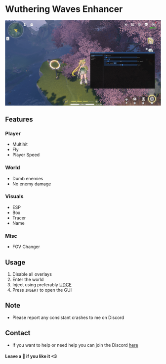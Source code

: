 # Wuthering Waves Enhancer
![img](WW-SS.png)

## Features
### Player
- Multihit
- Fly
- Player Speed
### World
- Dumb enemies
- No enemy damage
### Visuals
- ESP
- Box
- Tracer
- Name
### Misc
- FOV Changer

## Usage
1. Disable all overlays
2. Enter the world
3. Inject using preferably [UDCE](https://www.unknowncheats.me/forum/anti-cheat-bypass/504191-undetected-cheat-engine-driver-2022-bypass-anticheats-eac.html)
4. Press `INSERT` to open the GUI

## Note
- Please report any consistant crashes to me on Discord

## Contact
- If you want to help or need help you can join the Discord [here](https://hellokittyfan48.github.io/)

#### Leave a 🌟 if you like it <3
